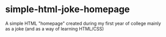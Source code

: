 # simple-html-joke-homepage
A simple HTML "homepage" created during my first year of college mainly as a joke (and as a way of learning HTML/CSS)
